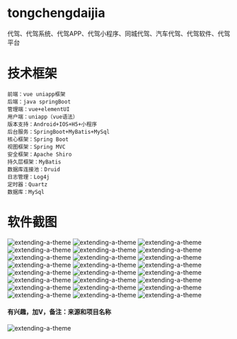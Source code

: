 # tongchengdaijia
代驾、代驾系统、代驾APP、代驾小程序、同城代驾、汽车代驾、代驾软件、代驾平台

# 技术框架
    前端：vue uniapp框架
    后端：java springBoot
    管理端：vue+elementUI
    用户端：uniapp（vue语法）
    版本支持：Android+IOS+H5+小程序
    后台服务：SpringBoot+MyBatis+MySql
    核心框架：Spring Boot
    视图框架：Spring MVC
    安全框架：Apache Shiro
    持久层框架：MyBatis
    数据库连接池：Druid
    日志管理：Log4j
    定时器：Quartz
    数据库：MySql

# 软件截图
![extending-a-theme](/00.png)
![extending-a-theme](/01.png)
![extending-a-theme](/02.png)
![extending-a-theme](/03.png)
![extending-a-theme](/04.png)
![extending-a-theme](/05.png)
![extending-a-theme](/06.png)
![extending-a-theme](/07.png)
![extending-a-theme](/08.png)
![extending-a-theme](/09.png)
![extending-a-theme](/10.png)
![extending-a-theme](/11.png)
![extending-a-theme](/12.png)
![extending-a-theme](/13.png)
![extending-a-theme](/14.png)
![extending-a-theme](/15.png)
![extending-a-theme](/16.png)
![extending-a-theme](/17.png)
![extending-a-theme](/18.png)
![extending-a-theme](/19.png)
![extending-a-theme](/20.png)
![extending-a-theme](/21.png)
![extending-a-theme](/22.png)
![extending-a-theme](/23.png)




#### 有兴趣，加V，备注：来源和项目名称
![extending-a-theme](/wx.png)
























